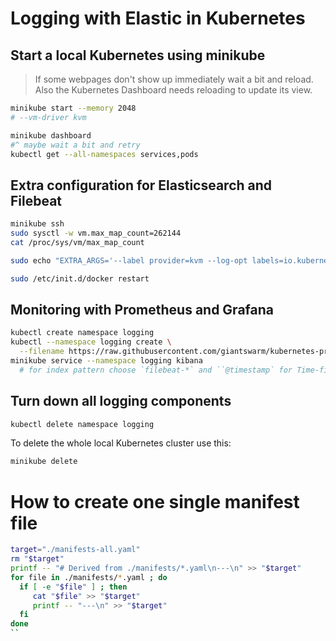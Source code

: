 # Logging with Elastic in Kubernetes

## Start a local Kubernetes using minikube

> If some webpages don't show up immediately wait a bit and reload. Also the Kubernetes Dashboard needs reloading to update its view.

```bash
minikube start --memory 2048
# --vm-driver kvm

minikube dashboard
#^ maybe wait a bit and retry
kubectl get --all-namespaces services,pods
```

## Extra configuration for Elasticsearch and Filebeat

```bash
minikube ssh
sudo sysctl -w vm.max_map_count=262144
cat /proc/sys/vm/max_map_count

sudo echo "EXTRA_ARGS='--label provider=kvm --log-opt labels=io.kubernetes.container.hash,io.kubernetes.container.name,io.kubernetes.pod.name,io.kubernetes.pod.namespace,io.kubernetes.pod.uid'" >> /var/lib/boot2docker/profile

sudo /etc/init.d/docker restart
```

## Monitoring with Prometheus and Grafana

```bash
kubectl create namespace logging
kubectl --namespace logging create \
  --filename https://raw.githubusercontent.com/giantswarm/kubernetes-prometheus/grand-relabeling/manifests-all.yaml
minikube service --namespace logging kibana
  # for index pattern choose `filebeat-*` and ``@timestamp` for Time-field name
```

## Turn down all logging components

```bash
kubectl delete namespace logging
```

To delete the whole local Kubernetes cluster use this:
```bash
minikube delete
```


# How to create one single manifest file

```bash
target="./manifests-all.yaml"
rm "$target"
printf -- "# Derived from ./manifests/*.yaml\n---\n" >> "$target"
for file in ./manifests/*.yaml ; do
  if [ -e "$file" ] ; then
     cat "$file" >> "$target"
     printf -- "---\n" >> "$target"
  fi
done
``
